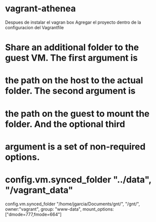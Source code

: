 # vagrant-athenea

Despues de instalar el vagran box
Agregar el proyecto dentro de la configuracion del Vagrantfile

 # Share an additional folder to the guest VM. The first argument is
  # the path on the host to the actual folder. The second argument is
  # the path on the guest to mount the folder. And the optional third
  # argument is a set of non-required options.
  # config.vm.synced_folder "../data", "/vagrant_data"
  config.vm.synced_folder "/home/jgarcia/Documents/gnt/", "/gnt/",
  owner:"vagrant",
  group: "www-data",
  mount_options: ["dmode=777,fmode=664"]

